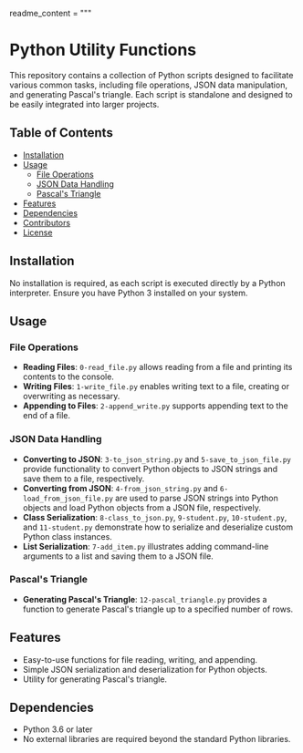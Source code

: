 readme_content = """

# Python Utility Functions

This repository contains a collection of Python scripts designed to facilitate various common tasks, including file operations, JSON data manipulation, and generating Pascal's triangle. Each script is standalone and designed to be easily integrated into larger projects.

## Table of Contents

- [Installation](#installation)
- [Usage](#usage)
  - [File Operations](#file-operations)
  - [JSON Data Handling](#json-data-handling)
  - [Pascal's Triangle](#pascals-triangle)
- [Features](#features)
- [Dependencies](#dependencies)
- [Contributors](#contributors)
- [License](#license)

## Installation

No installation is required, as each script is executed directly by a Python interpreter. Ensure you have Python 3 installed on your system.

## Usage

### File Operations

- **Reading Files**: `0-read_file.py` allows reading from a file and printing its contents to the console.
- **Writing Files**: `1-write_file.py` enables writing text to a file, creating or overwriting as necessary.
- **Appending to Files**: `2-append_write.py` supports appending text to the end of a file.

### JSON Data Handling

- **Converting to JSON**: `3-to_json_string.py` and `5-save_to_json_file.py` provide functionality to convert Python objects to JSON strings and save them to a file, respectively.
- **Converting from JSON**: `4-from_json_string.py` and `6-load_from_json_file.py` are used to parse JSON strings into Python objects and load Python objects from a JSON file, respectively.
- **Class Serialization**: `8-class_to_json.py`, `9-student.py`, `10-student.py`, and `11-student.py` demonstrate how to serialize and deserialize custom Python class instances.
- **List Serialization**: `7-add_item.py` illustrates adding command-line arguments to a list and saving them to a JSON file.

### Pascal's Triangle

- **Generating Pascal's Triangle**: `12-pascal_triangle.py` provides a function to generate Pascal's triangle up to a specified number of rows.

## Features

- Easy-to-use functions for file reading, writing, and appending.
- Simple JSON serialization and deserialization for Python objects.
- Utility for generating Pascal's triangle.

## Dependencies

- Python 3.6 or later
- No external libraries are required beyond the standard Python libraries.